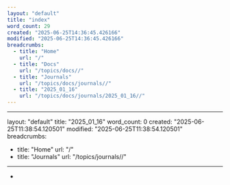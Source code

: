 ```yaml
---
layout: "default"
title: "index"
word_count: 29
created: "2025-06-25T14:36:45.426166"
modified: "2025-06-25T14:36:45.426166"
breadcrumbs:
  - title: "Home"
    url: "/"
  - title: "Docs"
    url: "/topics/docs//"
  - title: "Journals"
    url: "/topics/docs/journals//"
  - title: "2025_01_16"
    url: "/topics/docs/journals/2025_01_16//"
---
```

---
layout: "default"
title: "2025_01_16"
word_count: 0
created: "2025-06-25T11:38:54.120501"
modified: "2025-06-25T11:38:54.120501"
breadcrumbs:
  - title: "Home"
    url: "/"
  - title: "Journals"
    url: "/topics/journals//"
---
-